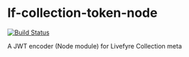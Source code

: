 lf-collection-token-node
========================
[![Build Status](https://travis-ci.org/cheung31/lf-collection-token-node.png)](https://travis-ci.org/cheung31/lf-collection-token-node)


A JWT encoder (Node module) for Livefyre Collection meta

